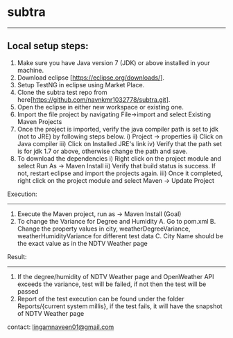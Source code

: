 # subtra
-------

Local setup steps:
------------------

1. Make sure you have Java version 7 (JDK) or above installed in your machine.
2. Download eclipse [https://eclipse.org/downloads/].
3. Setup TestNG in eclipse using Market Place.
4. Clone the subtra test repo from here[https://github.com/navnkmr1032778/subtra.git].
5. Open the eclipse in either new workspace or existing one.
6. Import the file project by navigating File->import and select Existing Maven Projects
7. Once the project is imported, verify the java compiler path is set to jdk (not to JRE) by following steps below.
   i) Project -> properties
   ii) Click on Java compiler
   iii) Click on Installed JRE's link
   iv) Verify that the path set is for jdk 1.7 or above, otherwise change the path and save.
8. To download the dependencies
   i) Right click on the project module and select Run As -> Maven Install
  ii) Verify that build status is success. If not, restart eclipse and import the projects again.
 iii) Once it completed, right click on the project module and select Maven -> Update Project

 
 
 Execution:
 __________
 
 1. Execute the Maven project, run as -> Maven Install (Goal)
 2. To change the Variance for Degree and Humidity 
 	A. Go to pom.xml
 	B. Change the property values in city, weatherDegreeVariance, weatherHumidityVariance for different test data
 	C. City Name should be the exact value as in the NDTV Weather page
 	
 
 Result:
 _________
 
 1. If the degree/humidity of NDTV Weather page and OpenWeather API exceeds the variance, test will be failed, if not then the test will be passed
 2. Report of the test execution can be found under the folder Reports/{current system millis}, if the test fails, it will have the snapshot of NDTV Weather page
 
 
 contact: lingamnaveen01@gmail.com